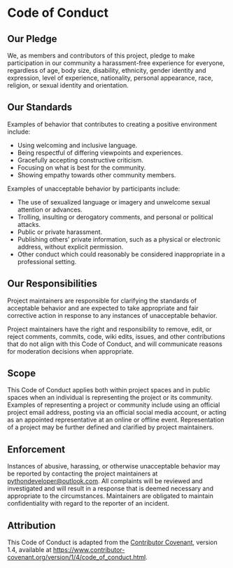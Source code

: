 # Code of Conduct

## Our Pledge

We, as members and contributors of this project, pledge to make participation in our community a harassment-free
experience for everyone, regardless of age, body size, disability, ethnicity, gender identity and expression, level of
experience, nationality, personal appearance, race, religion, or sexual identity and orientation.

## Our Standards

Examples of behavior that contributes to creating a positive environment include:

- Using welcoming and inclusive language.
- Being respectful of differing viewpoints and experiences.
- Gracefully accepting constructive criticism.
- Focusing on what is best for the community.
- Showing empathy towards other community members.

Examples of unacceptable behavior by participants include:

- The use of sexualized language or imagery and unwelcome sexual attention or advances.
- Trolling, insulting or derogatory comments, and personal or political attacks.
- Public or private harassment.
- Publishing others' private information, such as a physical or electronic address, without explicit permission.
- Other conduct which could reasonably be considered inappropriate in a professional setting.

## Our Responsibilities

Project maintainers are responsible for clarifying the standards of acceptable behavior and are expected to take
appropriate and fair corrective action in response to any instances of unacceptable behavior.

Project maintainers have the right and responsibility to remove, edit, or reject comments, commits, code, wiki edits,
issues, and other contributions that do not align with this Code of Conduct, and will communicate reasons for
moderation decisions when appropriate.

## Scope

This Code of Conduct applies both within project spaces and in public spaces when an individual is representing the
project or its community. Examples of representing a project or community include using an official project email
address, posting via an official social media account, or acting as an appointed representative at an online or
offline event. Representation of a project may be further defined and clarified by project maintainers.

## Enforcement

Instances of abusive, harassing, or otherwise unacceptable behavior may be reported by contacting the project
maintainers at [pythondeveloper@outlook.com](pythondeveloper@outlook.com). All complaints will be reviewed and investigated and will result in a
response that is deemed necessary and appropriate to the circumstances. Maintainers are obligated to maintain
confidentiality with regard to the reporter of an incident.

## Attribution

This Code of Conduct is adapted from the [Contributor Covenant](https://www.contributor-covenant.org), version 1.4,
available at https://www.contributor-covenant.org/version/1/4/code_of_conduct.html.
